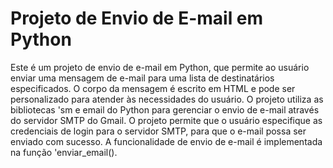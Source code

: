 # Projeto de Envio de E-mail em Python
Este é um projeto de envio de e-mail em Python, que permite ao usuário enviar uma mensagem de e-mail para uma lista de destinatários especificados. O corpo da mensagem é escrito em HTML e pode ser personalizado para atender às necessidades do usuário. 
O projeto utiliza as bibliotecas 'sm e email do Python para gerenciar o envio de e-mail através do servidor SMTP do Gmail. 
O projeto permite que o usuário especifique as credenciais de login para o servidor SMTP, para que o e-mail possa ser enviado com sucesso. A funcionalidade de envio de e-mail é implementada na função 'enviar_email().
